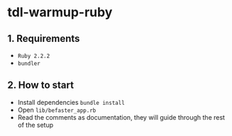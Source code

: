 # tdl-warmup-ruby


## 1. Requirements

- `Ruby 2.2.2`
- `bundler`

## 2. How to start

- Install dependencies `bundle install`
- Open `lib/befaster_app.rb`
- Read the comments as documentation, they will guide through the rest of the setup
